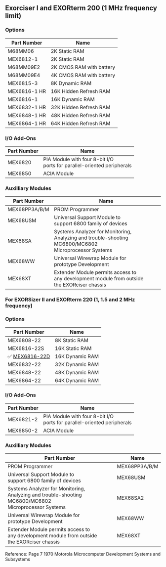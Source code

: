 ## Exorciser I and EXORterm 200 (1 MHz frequency limit)

### Options

| Part Number      	| Name   	|
|---	        |---	                    |
| M68MM06       | 2K Static RAM  	        |
| MEX6812-1     | 2K Static RAM  	        |
| M68MM09E2     | 2K CMOS RAM with battery  |
| M68MM09E4     | 4K CMOS RAM with battery  |
| MEX6815-3     | 8K Dynamic RAM            |
| MEX6816-1 HR  | 16K Hidden Refresh RAM    |
| MEX6816-1     | 16K Dynamic RAM           |
| MEX6832-1 HR  | 32K Hidden Refresh RAM    |
| MEX6848-1 HR  | 48K Hidden Refresh RAM    |
| MEX6864-1 HR  | 64K Hidden Refresh RAM    |


### I/O Add-Ons

| Part Number            | Name  	| 
|---	        |---	    |
| MEX6820       | PIA Module with four 8-bit I/O <br /> ports for parallel-oriented peripherals  |
| MEX6850       | ACIA Module  |

### Auxilliary Modules

| Part Number	            | Name| 
|---	        |---	|
| MEX68PP3A/B/M | PROM Programmer  |
| MEX68USM      | Universal Support Module to <br /> support 6800 family of devices |
| MEX68SA       | Systems Analyzer for Monitoring, <br /> Analyzing and trouble-shooting MC6800/MC6802 <br />Microprocessor Systems  |
| MEX68WW       | Universal Wirewrap Module for <br /> prototype Development  |
| MEX68XT       | Extender Module permits access to <br />any development module from outside <br /> the EXORciser chassis  |

### For EXORSizer II and EXORterm 220 (1, 1.5 and 2 MHz frequency)

### Options


| Part Number	            | Name| 
|---	        |---	|
| MEX6808-22    | 8K Static RAM   |
| MEX6816-22S   | 16K Static RAM  |
| :white_check_mark: [MEX6816-22D](@MEX6816-22D.md)   | 16K Dynamic RAM  |
| MEX6832-22    | 32K Dynamic RAM |
| MEX6848-22    | 48K Dynamic RAM |
| MEX6864-22    | 64K Dynamic RAM |


### I/O Add-Ons

| Part Number	            | Name  	| 
|---	        |---	    |
| MEX6821-2      | PIA Module with four 8-bit I/O <br /> ports for parallel-oriented peripherals  |
| MEX6850-2       | ACIA Module  |

### Auxilliary Modules

| Part Number	            | Name| 
|---	        |---	|
| PROM Programmer  | MEX68PP3A/B/M  |
| Universal Support Module to <br /> support 6800 family of devices | MEX68USM  |
| Systems Analyzer for Monitoring, <br /> Analyzing and trouble-shooting MC6800/MC6802 <br />Microprocessor Systems  | MEX68SA2  |
| Universal Wirewrap Module for <br /> prototype Development  | MEX68WW  |
| Extender Module permits access to <br />any development module from outside <br /> the EXORciser chassis  | MEX68XT  |

Reference: Page 7 1970 Motorola Microcomputer Development Systems and Subsystems